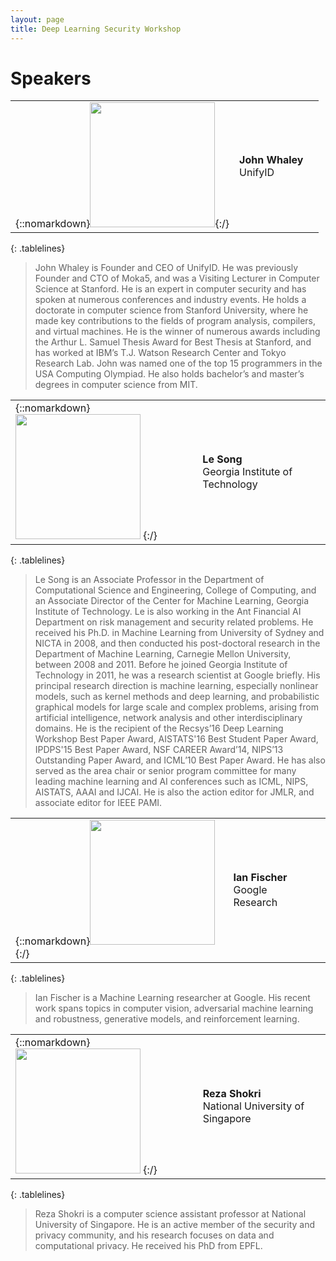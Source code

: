 ```yaml
---
layout: page
title: Deep Learning Security Workshop
---
```


<style>
.tablelines table, .tablelines td, .tablelines th {
        border: none !important;
        }
</style>

Speakers
===================

|   |   |   |
|---|---|---|
|{::nomarkdown}<img src="https://unify.id/images/John.jpeg" width=200>{:/} | __John Whaley__ <br> UnifyID |
{: .tablelines}
>John Whaley is Founder and CEO of UnifyID. He was previously Founder and CTO of Moka5, and was a Visiting Lecturer in Computer Science at Stanford. He is an expert in computer security and has spoken at numerous conferences and industry events. He holds a doctorate in computer science from Stanford University, where he made key contributions to the fields of program analysis, compilers, and virtual machines. He is the winner of numerous awards including the Arthur L. Samuel Thesis Award for Best Thesis at Stanford, and has worked at IBM’s T.J. Watson Research Center and Tokyo Research Lab. John was named one of the top 15 programmers in the USA Computing Olympiad. He also holds bachelor’s and master’s degrees in computer science from MIT. 

|   |   |   |
|---|---|---|
|{::nomarkdown}<img src="https://www.cc.gatech.edu/~lsong/resources/ls.png" width=200/> {:/} | **Le Song**<br> Georgia Institute of Technology |
{: .tablelines}
>Le Song is an Associate Professor in the Department of Computational Science and Engineering, College of Computing, and an Associate Director of the Center for Machine Learning, Georgia Institute of Technology. Le is also working in the Ant Financial AI Department on risk management and security related problems. He received his Ph.D. in Machine Learning from University of Sydney and NICTA in 2008, and then conducted his post-doctoral research in the Department of Machine Learning, Carnegie Mellon University, between 2008 and 2011. Before he joined Georgia Institute of Technology in 2011, he was a research scientist at Google briefly. His principal research direction is machine learning, especially nonlinear models, such as kernel methods and deep learning, and probabilistic graphical models for large scale and complex problems, arising from artificial intelligence, network analysis and other interdisciplinary domains. He is the recipient of the Recsys’16 Deep Learning Workshop Best Paper Award, AISTATS'16 Best Student Paper Award, IPDPS'15 Best Paper Award, NSF CAREER Award’14, NIPS’13 Outstanding Paper Award, and ICML’10 Best Paper Award. He has also served as the area chair or senior program committee for many leading machine learning and AI conferences such as ICML, NIPS, AISTATS, AAAI and IJCAI. He is also the action editor for JMLR, and associate editor for IEEE PAMI. 

|   |   |   |
|---|---|---|
|{::nomarkdown}<img src="https://d1qb2nb5cznatu.cloudfront.net/users/397970-medium_jpg?1405630157" width=200/> {:/} | **Ian Fischer**<br> Google Research |
{: .tablelines}
> Ian Fischer is a Machine Learning researcher at Google.  His recent work spans topics in computer vision, adversarial machine learning and robustness, generative models, and reinforcement learning.

|   |   |   |
|---|---|---|
|{::nomarkdown}<img src="https://www.ece.utexas.edu/sites/default/files/speakers/RezaShokri.jpg" width=200/> {:/} | **Reza Shokri**<br> National University of Singapore |
{: .tablelines}
> Reza Shokri is a computer science assistant professor at National University of Singapore. He is an active member of the security and privacy community, and his research focuses on data and computational privacy. He received his PhD from EPFL.

